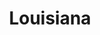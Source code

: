---
title: Louisiana
crosslinks:
- autotldr
- Acadiana
- news
- politics
- NewOrleans
- Fishing
- LateStageCapitalism
- CajunFrench
- fakehistoryporn
- churning
- zootopia
- AmericanPlantSwap
- LSU
- foodforthought
- DeepGreenResistance
- acadiana
- languagelearning
- ImGoingToHellForThis
- SlowTV
---